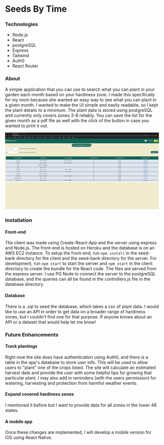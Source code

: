 # Seeds By Time

### Technologies
- Node.js
- React
- postgreSQL
- Express
- Tailwind
- Auth0
- React Router 

### About
A simple application that you can use to search what you can plant in your garden each month based on your hardiness zone.
I made this specifically for my mom because she wanted an easy way to see what you can plant in a given month.
I wanted to make the UI simple and easily readable, so I kept the plant details to a minimum.
The plant data is stored using postgreSQL and currently only covers zones 3-8 reliably. You can save the list for the given month as a pdf file
as well with the click of the button in case you wanted to print it out.

![Alt Text](https://github.com/mphilip9/seed-bank/blob/main/Nov-28-2022%2014-38-29.gif)

### Installation
#### Front-end
The client was made using Create-React-App and the server using express and Node.js. The front-end is hosted on Heroku and the database is on an AWS EC2 instance.
To setup the front-end, run `npm install` in the seed-bank directory for the client and the seed-bank directory for the server. For development, run
`npm start` to start the server and `npm start` in the client directory to create the bundle for the React code. The files are served from the express server. I use PG Node to connect the server to the postgreSQL database, and the queries can all be found in 
the controllers.js file in the database directory.
#### Database
There is a .sql to seed the database, which takes a csv of plant data. I would like to use an API in order to get data on a broader range of hardiness zones, but
I couldn't find one for that purpose. If anyone knows about an API or a dataset that would help let me know!

### Future Enhancements
#### Track plantings
Right now the site does have authentication using Auth0, and there is a table in the app's database to store user info. This will be used to allow users
to "plant" one of the crops listed. The site will calculate an estimated harvest date and provide the user with some helpful tips for growing that particular plant. I may also add in reminders (with the users permission) for watering, harvesting and protection from harmful weather events. 
#### Expand covered hardiness zones
I mentioned it before but I want to provide data for all zones in the lower 48 states.
#### A mobile app
Once these changes are implemented, I will develop a mobile version for iOS using React Native. 

